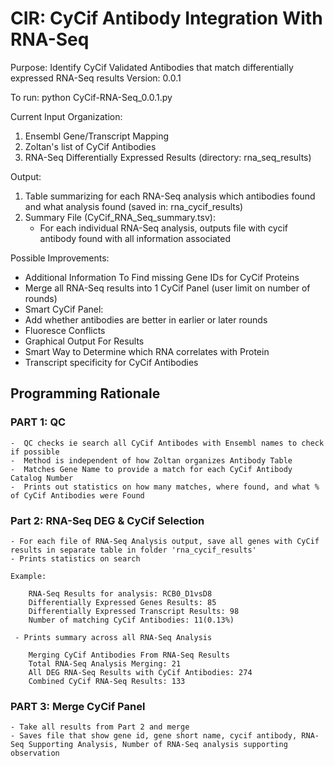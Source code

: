 # CIR: CyCif Antibody Integration With RNA-Seq
Purpose: Identify CyCif Validated Antibodies that match differentially expressed RNA-Seq results
Version: 0.0.1

To run:  python CyCif-RNA-Seq_0.0.1.py

Current Input Organization:
 1) Ensembl Gene/Transcript Mapping
 2) Zoltan's list of CyCif Antibodies
 3) RNA-Seq Differentially Expressed Results (directory: rna_seq_results)
 
 Output: 
 1) Table summarizing for each RNA-Seq analysis which antibodies found and what analysis found (saved in: rna_cycif_results)
 2) Summary File (CyCif_RNA_Seq_summary.tsv):
      - For each individual RNA-Seq analysis, outputs file with cycif antibody found with all information associated

Possible Improvements:
- Additional Information To Find missing Gene IDs for CyCif Proteins 
- Merge all RNA-Seq results into 1 CyCif Panel (user limit on number of rounds)
- Smart CyCif Panel: 
- Add whether antibodies are better in earlier or later rounds
- Fluoresce Conflicts
- Graphical Output For Results
- Smart Way to Determine which RNA correlates with Protein
- Transcript specificity for CyCif Antibodies

## Programming Rationale
 ### PART 1: QC
    -  QC checks ie search all CyCif Antibodes with Ensembl names to check if possible 
    -  Method is independent of how Zoltan organizes Antibody Table
    -  Matches Gene Name to provide a match for each CyCif Antibody Catalog Number
    -  Prints out statistics on how many matches, where found, and what % of CyCif Antibodies were Found
    
 ### Part 2: RNA-Seq DEG & CyCif Selection
    - For each file of RNA-Seq Analysis output, save all genes with CyCif results in separate table in folder 'rna_cycif_results'
    - Prints statistics on search
    
    Example:
    
        RNA-Seq Results for analysis: RCB0_D1vsD8
        Differentially Expressed Genes Results: 85
        Differentially Expressed Transcript Results: 98
        Number of matching CyCif Antibodies: 11(0.13%)
        
     - Prints summary across all RNA-Seq Analysis
     
        Merging CyCif Antibodies From RNA-Seq Results
        Total RNA-Seq Analysis Merging: 21
        All DEG RNA-Seq Results with CyCif Antibodies: 274
        Combined CyCif RNA-Seq Results: 133
        
 ### PART 3: Merge CyCif Panel
    - Take all results from Part 2 and merge
    - Saves file that show gene id, gene short name, cycif antibody, RNA-Seq Supporting Analysis, Number of RNA-Seq analysis supporting observation
 

